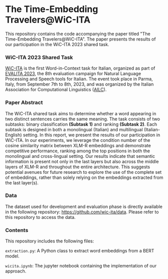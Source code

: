 # The Time-Embedding Travelers@WiC-ITA
This repository contains the code accompanying the paper titled "The Time-Embedding Travelers@WiC-ITA". The paper presents the results of our participation in the WiC-ITA 2023 shared task.

### WiC-ITA 2023 Shared Task
[WiC-ITA](https://wic-ita.github.io/) is the first Word-in-Context task for Italian, organized as part of [EVALITA 2023](https://www.evalita.it/campaigns/evalita-2023/), the 8th evaluation campaign for Natural Language Processing and Speech tools for Italian. The event took place in Parma, Italy, from September 7th to 8th, 2023, and was organized by the Italian Association for Computational Linguistics ([AILC](https://www.ai-lc.it/en/)). 

### Paper Abstract
The WiC-ITA shared task aims to determine whether a word appearing in two distinct sentences carries the same meaning. The task consists of two subtasks: binary classification <b>(Subtask 1)</b> and ranking <b>(Subtask 2)</b>. Each subtask is designed in both a monolingual (Italian) and multilingual (Italian-English) setting. In this report, we present the results of our participation in WiC-ITA. In our experiments, we leverage the condition number of the cosine similarity matrix between XLM-R
embeddings and demonstrate competitive performance, ranking among the top positions in both the monolingual and cross-lingual setting. Our results indicate that
semantic information is present not only in the last layers but also across the middle layers of XLM-R and throughout the entire architecture. This suggests potential avenues for future research to explore the use of the complete set of embeddings, rather than solely relying on the embeddings extracted from the last layer(s).

### Data
The dataset used for development and evaluation phase is directly available in the following repository: https://github.com/wic-ita/data. Please refer to this repository to access the data.

### Contents
This repository includes the following files:

`extraction.py`: A Python class to extract word embeddings from a BERT model.

`wicita.ipynb`: The jupyter notebook containing the implementation of our approach.
